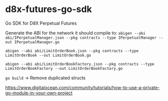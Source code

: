 # d8x-futures-go-sdk

Go SDK for D8X Perpetual Futures

Generate the ABI for the network it should compile to:
`abigen --abi abi/IPerpetualManager.json --pkg contracts --type IPerpetualManager --out IPerpetualManager.go`

`abigen --abi abi/LimitOrderBook.json --pkg contracts --type LimitOrderBook --out LimitOrderBook.go`

`abigen --abi abi/LimitOrderBookFactory.json --pkg contracts --type LimitOrderBookFactory --out LimitOrderBookFactory.go`

`go build` -> Remove duplicated structs

https://www.digitalocean.com/community/tutorials/how-to-use-a-private-go-module-in-your-own-project
